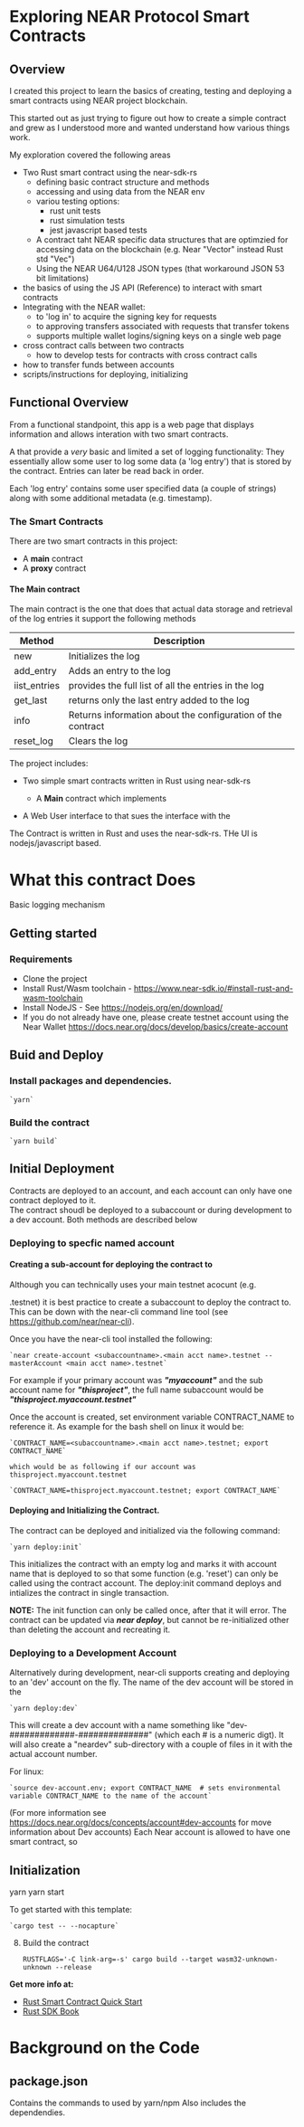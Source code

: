 # Exploring NEAR Protocol Smart Contracts

## Overview

I created this project to learn the basics of creating, testing and deploying  a smart contracts using NEAR project blockchain. 

This started out as just trying to figure out how to create a simple contract and grew as I understood more and wanted understand how various things work. 

My exploration covered the following areas

* Two Rust smart contract using the near-sdk-rs
	- defining basic contract structure and methods
	* accessing and using data from the NEAR env
	* variou testing options:
		* rust unit tests 
		* rust simulation tests 
		* jest javascript based tests 
	* A contract taht NEAR specific data structures that are optimzied for accessing data on the blockchain (e.g.  Near "Vector" instead Rust std "Vec") 
	* Using the NEAR U64/U128 JSON types (that workaround JSON 53 bit limitations)
* the basics of using the JS API (Reference) to interact with smart contracts 
* Integrating  with the NEAR wallet:
	- to 'log in' to acquire the signing key for requests 
	- to approving transfers associated with requests that transfer tokens
	- supports multiple wallet logins/signing keys on a single web page
* cross contract calls between two contracts
	- how to develop tests for contracts with cross contract calls
* how to transfer funds between accounts
* scripts/instructions for deploying, initializing


## Functional Overview
From a functional standpoint, this app is a web page that displays information and allows interation with two smart contracts.

A that provide a *very* basic and limited a set of logging functionality: They essentially allow some user to log some data (a 'log entry') that is stored by the contract.  Entries can later be read back in order.

Each 'log entry' contains some user specified data (a couple of strings) along with some additional metadata (e.g. timestamp).  


### The Smart Contracts
There are two smart contracts in this project:
* A **main** contract
* A **proxy** contract


#### The Main contract
The main contract is the one that does that actual data storage and retrieval of the log entries it support the following methods

| Method       | Description                                                 |
| ------------ | ----------------------------------------------------------- |
| new          | Initializes the log                                         |
| add_entry    | Adds an entry to the log                                    |
| iist_entries | provides the full list of all the entries in the log        |
| get_last     | returns only the last entry added to the log                |
| info         | Returns information about the configuration of the contract |
| reset_log    | Clears the log                                              |



The project includes:
* Two simple smart contracts written in Rust using near-sdk-rs
  * A **Main** contract which implements 

* A Web User interface to that sues the interface with the


The Contract is written in Rust and uses the near-sdk-rs.  THe UI is nodejs/javascript based.

# What this contract Does

Basic logging mechanism


## Getting started

### Requirements
- Clone the project
- Install Rust/Wasm toolchain  - https://www.near-sdk.io/#install-rust-and-wasm-toolchain
- Install NodeJS   - See https://nodejs.org/en/download/
- If you do not already have one, please create  testnet account using the Near Wallet   https://docs.near.org/docs/develop/basics/create-account



## Buid and Deploy

### Install packages and dependencies.   

    `yarn` 

### Build the contract

    `yarn build`

## Initial Deployment
Contracts are deployed to an account, and each account can only have one contract deployed to it.  
The contract shoudl be deployed to a subaccount or during development to a dev account.
Both methods are described below

### Deploying to specfic named account

#### Creating a sub-account for deploying the contract to
Although you can technically uses your main testnet acocunt (e.g. <main acct name>.testnet) it is best practice to create a subaccount to deploy the contract to. 
This can be down with the near-cli command line tool (see https://github.com/near/near-cli).   


Once you have the near-cli tool installed the following:

    `near create-account <subaccountname>.<main acct name>.testnet --masterAccount <main acct name>.testnet`

For example if your primary account was ***"myaccount"*** and the sub account name for ***"thisproject"***, the full name subaccount would be ***"thisproject.myaccount.testnet"***

Once the account is created, set environment variable CONTRACT_NAME to reference it.  As example for the bash shell on linux it would be:
    
    `CONTRACT_NAME=<subaccountname>.<main acct name>.testnet; export CONTRACT_NAME`    
    
    which would be as following if our account was thisproject.myaccount.testnet
    
    `CONTRACT_NAME=thisproject.myaccount.testnet; export CONTRACT_NAME`

#### Deploying and Initializing the Contract.

The contract can be deployed and initialized via the following command:

    `yarn deploy:init`

This initializes the contract with an empty log and marks it with account name that is deployed to so that some function (e.g. 'reset') can only be called using the contract account.  The deploy:init command deploys and intializes the contract in single transaction.

**NOTE:**  The init function can only be called once, after that it will error. The contract can be updated via ***near deploy***, but cannot be re-initialized other than deleting the account and recreating it.


### Deploying to a Development Account
Alternatively during development, near-cli supports creating and deploying to an 'dev' account on the fly.  The name of the dev account will be stored in the 

    `yarn deploy:dev`

This will create a dev account with a name something like "dev-#############-##############" (which each # is a numeric digt).  It will also create a "neardev" sub-directory with a couple of files in it with the actual account number.    

For linux:
    
    `source dev-account.env; export CONTRACT_NAME  # sets environmental variable CONTRACT_NAME to the name of the account`   


(For more information see https://docs.near.org/docs/concepts/account#dev-accounts for move information about Dev accounts)
Each Near account is allowed to have one smart contract, so 

## Initialization


yarn
yarn start

To get started with this template:



    `cargo test -- --nocapture`

8. Build the contract

    `RUSTFLAGS='-C link-arg=-s' cargo build --target wasm32-unknown-unknown --release`

**Get more info at:**

* [Rust Smart Contract Quick Start](https://docs.near.org/docs/develop/contracts/rust/intro)
* [Rust SDK Book](https://www.near-sdk.io/)


# Background on the Code

## package.json  
Contains the commands to used by yarn/npm 
Also includes the dependendies. 

